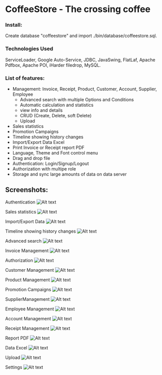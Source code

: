 # CoffeeStore - The crossing coffee
### Install:
Create database "coffeestore" and import ./bin/database/coffeestore.sql.

### Technologies Used
ServiceLoader, Google Auto-Service, JDBC, JavaSwing, FlatLaf, Apache Pdfbox, Apache POI, iHarder filedrop, MySQL.

### List of features:
* Management: Invoice, Receipt, Product, Customer, Account, Supplier, Employee
    - Advanced search with multiple Options and Conditions
    - Automatic calculation and statistics
    - view info and details
    - CRUD (Create, Delete, soft Delete)
    - Upload
* Sales statistics
* Promotion Campaigns
* Timeline showing history changes
* Import/Export Data Excel
* Print Invoice or Receipt report PDF
* Language, Theme and Font control menu
* Drag and drop file
* Authentication: Login/Signup/Logout
* Authorization with multipe role
* Storage and sync large amounts of data on data server


## Screenshots:
Authentication
![Alt text](screenshots/login.PNG?raw=true "Đăng nhập")

Sales statistics
![Alt text](screenshots/tk.PNG?raw=true "Thống kê")

Import/Export Data
![Alt text](screenshots/excel.PNG?raw=true "Xuất/nhập dữ liệu")

Timeline showing history changes
![Alt text](screenshots/ls.PNG?raw=true "Lịch sử")

Advanced search
![Alt text](screenshots/timkiem.PNG?raw=true "Tìm kiếm nâng cao")

Invoice Management
![Alt text](screenshots/qlhd.PNG?raw=true "Quản lý hóa đơn")

Authorization
![Alt text](screenshots/qlpq.PNG?raw=true "Quản lý phân quyền")

Customer Management
![Alt text](screenshots/qlkh.PNG?raw=true "Quản lý khách hàng")

Product Management
![Alt text](screenshots/qlsp.PNG?raw=true "Quản lý sản phẩm")

Promotion Campaigns
![Alt text](screenshots/qlkm.PNG?raw=true "Quản lý khuyến mãi")

SupplierManagement
![Alt text](screenshots/qlncc.PNG?raw=true "Quản lý nhà cung cấp")

Employee Management
![Alt text](screenshots/qlnv.PNG?raw=true "Quản lý nhân viên")

Account Management
![Alt text](screenshots/qltk.PNG?raw=true "Quản lý tài khoản")

Receipt Management
![Alt text](screenshots/qlpn.PNG?raw=true "Quản lý phiếu nhập")

Report PDF
![Alt text](screenshots/pdf.PNG?raw=true "Export PDF")

Data Excel
![Alt text](screenshots/excelexport.PNG?raw=true "Export data Excel")

Upload
![Alt text](screenshots/upload.PNG?raw=true "Upload")

Settings
![Alt text](screenshots/setting.PNG?raw=true "Cài đặt mở rộng")


